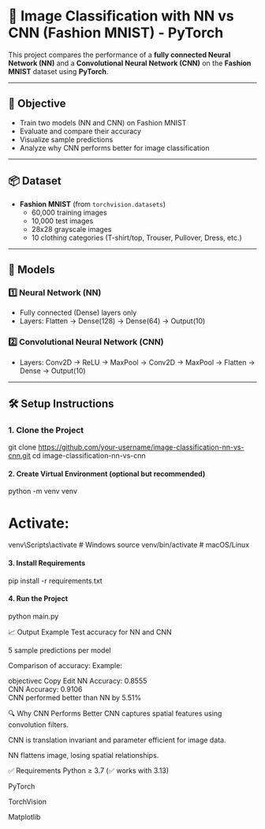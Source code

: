 # 🧠 Image Classification with NN vs CNN (Fashion MNIST) - PyTorch

This project compares the performance of a **fully connected Neural Network (NN)** and a **Convolutional Neural Network (CNN)** on the **Fashion MNIST** dataset using **PyTorch**.

---

## 🎯 Objective

- Train two models (NN and CNN) on Fashion MNIST
- Evaluate and compare their accuracy
- Visualize sample predictions
- Analyze why CNN performs better for image classification

---

## 📦 Dataset

- **Fashion MNIST** (from `torchvision.datasets`)
  - 60,000 training images
  - 10,000 test images
  - 28x28 grayscale images
  - 10 clothing categories (T-shirt/top, Trouser, Pullover, Dress, etc.)

---

## 🧠 Models

### 1️⃣ Neural Network (NN)
- Fully connected (Dense) layers only
- Layers: Flatten → Dense(128) → Dense(64) → Output(10)

### 2️⃣ Convolutional Neural Network (CNN)
- Layers: Conv2D → ReLU → MaxPool → Conv2D → MaxPool → Flatten → Dense → Output(10)

---

## 🛠️ Setup Instructions
### 1. Clone the Project

git clone https://github.com/your-username/image-classification-nn-vs-cnn.git
cd image-classification-nn-vs-cnn

#### 2. Create Virtual Environment (optional but recommended)
python -m venv venv
# Activate:
venv\Scripts\activate  # Windows
source venv/bin/activate  # macOS/Linux
#### 3. Install Requirements
pip install -r requirements.txt

#### 4. Run the Project
python main.py


📈 Output Example
Test accuracy for NN and CNN

5 sample predictions per model

Comparison of accuracy:
Example:

objectivec
Copy
Edit
NN Accuracy:  0.8555  
CNN Accuracy: 0.9106  
CNN performed better than NN by 5.51%

🔍 Why CNN Performs Better
CNN captures spatial features using convolution filters.

CNN is translation invariant and parameter efficient for image data.

NN flattens image, losing spatial relationships.

✅ Requirements
Python ≥ 3.7 (✅ works with 3.13)

PyTorch

TorchVision

Matplotlib



